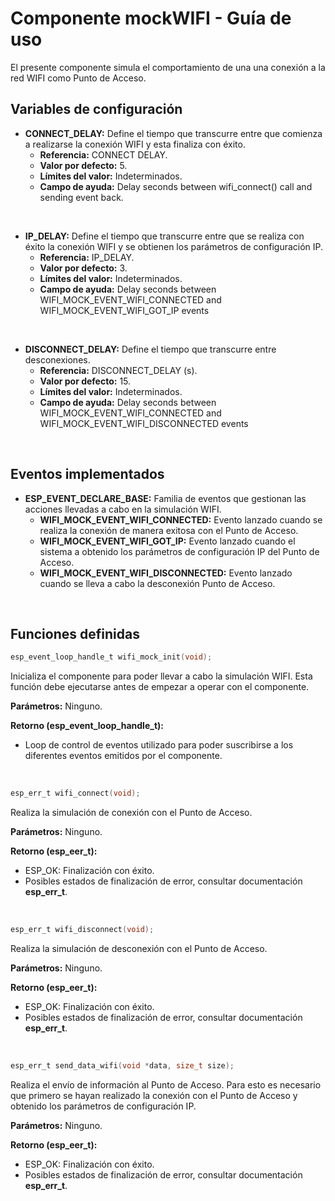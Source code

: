 # Componente mockWIFI - Guía de uso

El presente componente simula el comportamiento de una una conexión a la red WIFI como Punto de Acceso. 


## Variables de configuración

 - **CONNECT_DELAY:** Define el tiempo que transcurre entre que comienza a realizarse la conexión WIFI y esta finaliza con éxito.
    - **Referencia:** CONNECT DELAY.
    - **Valor por defecto:** 5.
    - **Límites del valor:** Indeterminados.
    - **Campo de ayuda:** Delay seconds between wifi_connect() call and sending event back.

<br />

 - **IP_DELAY:** Define el tiempo que transcurre entre que se realiza con éxito la conexión WIFI y se obtienen los parámetros de configuración IP.
    - **Referencia:** IP_DELAY.
    - **Valor por defecto:** 3.
    - **Límites del valor:** Indeterminados.
    - **Campo de ayuda:** Delay seconds between WIFI_MOCK_EVENT_WIFI_CONNECTED and WIFI_MOCK_EVENT_WIFI_GOT_IP events

<br />

 - **DISCONNECT_DELAY:** Define el tiempo que transcurre entre desconexiones.
    - **Referencia:** DISCONNECT_DELAY (s).
    - **Valor por defecto:** 15.
    - **Límites del valor:** Indeterminados.
    - **Campo de ayuda:** Delay seconds between WIFI_MOCK_EVENT_WIFI_CONNECTED and WIFI_MOCK_EVENT_WIFI_DISCONNECTED events

<br />



## Eventos implementados

- **ESP_EVENT_DECLARE_BASE:** Familia de eventos que gestionan las acciones llevadas a cabo en la simulación WIFI.
    - **WIFI_MOCK_EVENT_WIFI_CONNECTED:** Evento lanzado cuando se realiza la conexión de manera exitosa con el Punto de Acceso.
    - **WIFI_MOCK_EVENT_WIFI_GOT_IP:** Evento lanzado cuando el sistema a obtenido los parámetros de configuración IP del Punto de Acceso.
    - **WIFI_MOCK_EVENT_WIFI_DISCONNECTED:** Evento lanzado cuando se lleva a cabo la desconexión Punto de Acceso.

<br /> 



## Funciones definidas
```C
esp_event_loop_handle_t wifi_mock_init(void);
```
Inicializa el componente para poder llevar a cabo la simulación WIFI. Esta función debe ejecutarse antes de empezar a operar con el componente.

**Parámetros:** Ninguno.

**Retorno (esp_event_loop_handle_t):** 
 - Loop de control de eventos utilizado para poder suscribirse a los diferentes eventos emitidos por el componente.


<br />

```C
esp_err_t wifi_connect(void);
```
Realiza la simulación de conexión con el Punto de Acceso.

**Parámetros:** Ninguno.

**Retorno (esp_eer_t):**
 - ESP_OK: Finalización con éxito.
 - Posibles estados de finalización de error, consultar documentación **esp_err_t**.


<br />

```C
esp_err_t wifi_disconnect(void);
```
Realiza la simulación de desconexión con el Punto de Acceso.

**Parámetros:** Ninguno.

**Retorno (esp_eer_t):**
 - ESP_OK: Finalización con éxito.
 - Posibles estados de finalización de error, consultar documentación **esp_err_t**.



<br />

```C
esp_err_t send_data_wifi(void *data, size_t size);
```

Realiza el envío de información al Punto de Acceso. Para esto es necesario que primero se hayan realizado la conexión con el Punto de Acceso y obtenido los parámetros de configuración IP.

**Parámetros:** Ninguno.

**Retorno (esp_eer_t):**
 - ESP_OK: Finalización con éxito.
 - Posibles estados de finalización de error, consultar documentación **esp_err_t**.